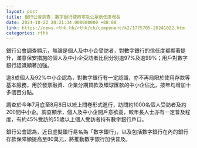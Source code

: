 ```yaml
---
layout: post
title: 銀行公會調查：數字銀行使用率及公眾信任度增長
date: 2024-10-22 20:21:34.000000000 +08:00
link: https://news.rthk.hk/rthk/ch/component/k2/1775705-20241022.htm
categories: rthk
---
```


銀行公會調查顯示，無論是個人及中小企受訪者，對數字銀行的信任度都顯著提升，滿意保安措施的個人及中小企受訪者比例分別逾97%及逾99%；用戶對數字銀行認識顯著加強。

逾8成個人及92%中小企認為，對數字銀行有一定認識，亦不再局限於使用存款等基本服務，用於發票融資、企業分期貸款及環球匯款的中小企佔比，按年均增加十多個百分點。

調查於今年7月底至8月8日以統上問卷形式進行，訪問約1000名個人受訪者及約200間中小企。調查顯示，個人及中小企開戶意欲高，較年長人士亦有一定普及程度，有約45%受訪的55歲以上個人受訪者持有數字銀行戶口。

銀行公會認為，近日虛擬銀行易名為「數字銀行」，以及包括數字銀行在內的銀行存款保障額提高至80萬元，將推動數字銀行加快普及。

